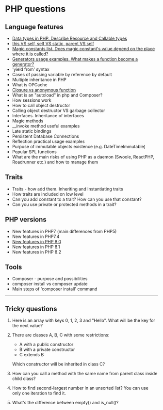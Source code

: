 # PHP questions

## Language features
- [Data types in PHP. Describe Resource and Callable types](https://github.com/glaphire/interview_questions_and_answers/blob/main/src/php/answers/data_types_in_php.md)
- [this VS self, self VS static, parent VS self](https://github.com/glaphire/interview_questions_and_answers/blob/main/src/php/answers/this_vs_self_vs_parent.md)
- [Magic constants list. Does magic constant's value depend on the place where it is called?](https://github.com/glaphire/interview_questions_and_answers/blob/main/src/php/answers/magic_constants.md)
- [Generators usage examples. What makes a function become a generator?](https://github.com/glaphire/interview_questions_and_answers/blob/main/src/php/answers/generators.md)
- 'yield from' syntax
- Cases of passing variable by reference by default
- Multiple inheritance in PHP
- What is OPCache
- [Closure vs anonymous function](https://github.com/glaphire/interview_questions_and_answers/blob/main/src/php/answers/closure_vs_anonymous_function.md)
- What is an "autoload" in php and Composer?
- How sessions work
- How to call object destructor
- Calling object destructor VS garbage collector
- Interfaces. Inheritance of interfaces
- Magic methods
- __invoke method useful examples
- Late static bindings
- Persistent Database Connections
- Reflection practical usage examples
- Purpose of immutable objects existence (e.g. DateTimeImmutable)
- Popular SPL functions
- What are the main risks of using PHP as a daemon (Swoole, ReactPHP, Roadrunner etc.) and how to manage them

## Traits
- Traits - how add them. Inheriting and Instantiating traits
- How traits are included on low level
- Can you add constant to a trait? How can you use that constant?
- Can you use private or protected methods in a trait?

## PHP versions
- New features in PHP7 (main differences from PHP5)
- New features in PHP7.4
- [New features in PHP 8.0](https://github.com/glaphire/interview_questions_and_answers/blob/main/src/php/answers/new_features_in_php80.md)
- New features in PHP 8.1
- New features in PHP 8.2

## Tools
- Composer - purpose and possibilities
- composer install vs composer update
- Main steps of 'composer install' command

------

## Tricky questions
1. Here is an array with keys 0, 1, 2, 3 and "Hello". What will be the key for the next value?
2. There are classes A, B, C with some restrictions:
    - A with a public constructor
    - B with a private constructor
    - C extends B
    
    Which constructor will be inherited in class C?

3. How can you call a method with the same name from parent class inside child class?
4. How to find second-largest number in an unsorted list? You can use only one iteration to find it.
5. What's the difference between empty() and is_null()?